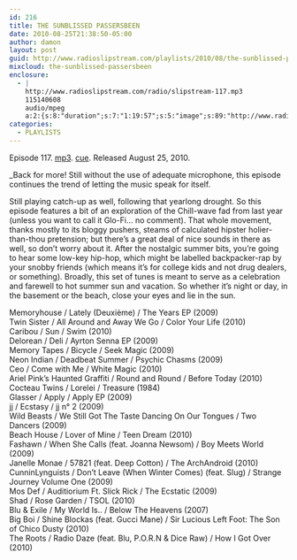```yaml
---
id: 216
title: THE SUNBLISSED PASSERSBEEN
date: 2010-08-25T21:38:50-05:00
author: damon
layout: post
guid: http://www.radioslipstream.com/playlists/2010/08/the-sunblissed-passersbeen/
mixcloud: the-sunblissed-passersbeen
enclosure:
  - |
    http://www.radioslipstream.com/radio/slipstream-117.mp3
    115140608
    audio/mpeg
    a:2:{s:8:"duration";s:7:"1:19:57";s:5:"image";s:89:"http://www.radioslipstream.com/wp/wp-content/plugins/podpress//images/vpreview_center.png";}
categories:
  - PLAYLISTS
---
```

Episode 117. [mp3](/radio/slipstream-117.mp3). [cue](/radio/slipstream-117.cue). Released August 25, 2010.

_Back for more! Still without the use of adequate microphone, this episode continues the trend of letting the music speak for itself.</p> 

Still playing catch-up as well, following that yearlong drought. So this episode features a bit of an exploration of the Chill-wave fad from last year (unless you want to call it Glo-Fi… no comment). That whole movement, thanks mostly to its bloggy pushers, steams of calculated hipster holier-than-thou pretension; but there’s a great deal of nice sounds in there as well, so don’t worry about it. After the nostalgic summer bits, you’re going to hear some low-key hip-hop, which might be labelled backpacker-rap by your snobby friends (which means it’s for college kids and not drug dealers, or something). Broadly, this set of tunes is meant to serve as a celebration and farewell to hot summer sun and vacation. So whether it’s night or day, in the basement or the beach, close your eyes and lie in the sun.</em>

Memoryhouse / Lately (Deuxième) / The Years EP (2009)  
Twin Sister / All Around and Away We Go / Color Your Life (2010)  
Caribou / Sun / Swim (2010)  
Delorean / Deli / Ayrton Senna EP (2009)  
Memory Tapes / Bicycle / Seek Magic (2009)  
Neon Indian / Deadbeat Summer / Psychic Chasms (2009)  
Ceo / Come with Me / White Magic (2010)  
Ariel Pink’s Haunted Graffiti / Round and Round / Before Today (2010)  
Cocteau Twins / Lorelei / Treasure (1984)  
Glasser / Apply / Apply EP (2009)  
jj / Ecstasy / jj n° 2 (2009)  
Wild Beasts / We Still Got The Taste Dancing On Our Tongues / Two Dancers (2009)  
Beach House / Lover of Mine / Teen Dream (2010)  
Fashawn / When She Calls (feat. Joanna Newsom) / Boy Meets World (2009)  
Janelle Monae / 57821 (feat. Deep Cotton) / The ArchAndroid (2010)  
CunninLynguists / Don’t Leave (When Winter Comes) (feat. Slug) / Strange Journey Volume One (2009)  
Mos Def / Auditiorium Ft. Slick Rick / The Ecstatic (2009)  
Shad / Rose Garden / TSOL (2010)  
Blu & Exile / My World Is.. / Below The Heavens (2007)  
Big Boi / Shine Blockas (feat. Gucci Mane) / Sir Lucious Left Foot: The Son of Chico Dusty (2010)  
The Roots / Radio Daze (feat. Blu, P.O.R.N & Dice Raw) / How I Got Over (2010)